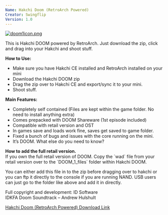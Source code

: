 ```yaml
---
Name: Hakchi Doom (RetroArch Powered)
Creator: Swingflip
Version: 1.0
---
```

[![doom1icon.png](https://hakchiresources.com/wp-content/uploads/2018/04/doom1icon-150x150.png)](https://hakchiresources.com/wp-content/uploads/2018/04/doom1icon.png)

This is Hakchi DOOM powered by RetroArch. Just download the zip, click and drag into your Hakchi and shoot stuff.

**How to Use:**  
- Make sure you have Hakchi CE installed and RetroArch installed on your mini  
- Download the Hakchi DOOM zip  
- Drag the zip over to Hakchi CE and export/sync it to your mini.  
- Shoot stuff.

**Main Features:**  
- Completely self contained (Files are kept within the game folder. No need to install anything extra)  
- Comes prepacked with DOOM Shareware (1st episode included)  
- Compatible with retail version and OST  
- In games save and loads work fine, saves get saved to game folder.  
- Fixed a bunch of bugs and issues with the core running on the mini.  
- It’s DOOM. What else do you need to know?

**How to add the full retail version.**  
If you own the full retail version of DOOM. Copy the \`wad\` file from your retail version over to the \`DOOM\_1\_files\` folder within Hakchi DOOM.

You can either add this file in to the zip before dragging over to hakchi or you can ftp it directly to the console if you are running NAND. USB users can just go to the folder like above and add it in directly.

Full copyright and development: ID Software  
IDKFA Doom Soundtrack – Andrew Hulshult

[Hakchi Doom (RetroArch Powered) Download Link](https://github.com/TheOtherGuys-Hakchi-Projects/Hakchi_DOOM/releases/download/RA_v1.0.0/CLV-Z-HAKCHI_DOOM.zip)

